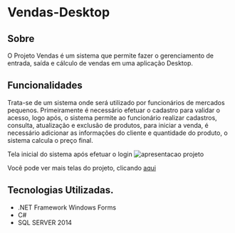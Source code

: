 # Vendas-Desktop

## Sobre
O Projeto Vendas é um sistema que permite fazer o gerenciamento de entrada, saída e cálculo de vendas em uma aplicação Desktop.

## Funcionalidades
Trata-se de um sistema onde será utilizado por funcionários de mercados pequenos. Primeiramente é necessário efetuar o cadastro para validar o acesso, logo após, o sistema permite ao funcionário realizar cadastros, consulta, atualização e exclusão de produtos, para iniciar a venda, é necessário adicionar as informações do cliente e quantidade do produto, o sistema calcula o preço final. 

Tela inicial do sistema após efetuar o login 
![apresentacao projeto](https://user-images.githubusercontent.com/66570013/88281517-33046500-ccbe-11ea-97cf-713ef4ba2985.png)

Você pode ver mais telas do projeto, clicando [aqui]( https://github.com/cinthiabs/Vendas-Desktop/tree/master/Telas%20do%20Projeto)

## Tecnologias Utilizadas. 
- .NET Framework Windows Forms
- C#
- SQL SERVER 2014

